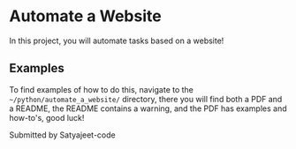 # Automate a Website

In this project, you will automate tasks based on a website!

## Examples

To find examples of how to do this, navigate to the `~/python/automate_a_website/` directory, there you will find both a PDF and a README, the README contains a warning, and the PDF has examples and how-to's, good luck!

Submitted by Satyajeet-code
